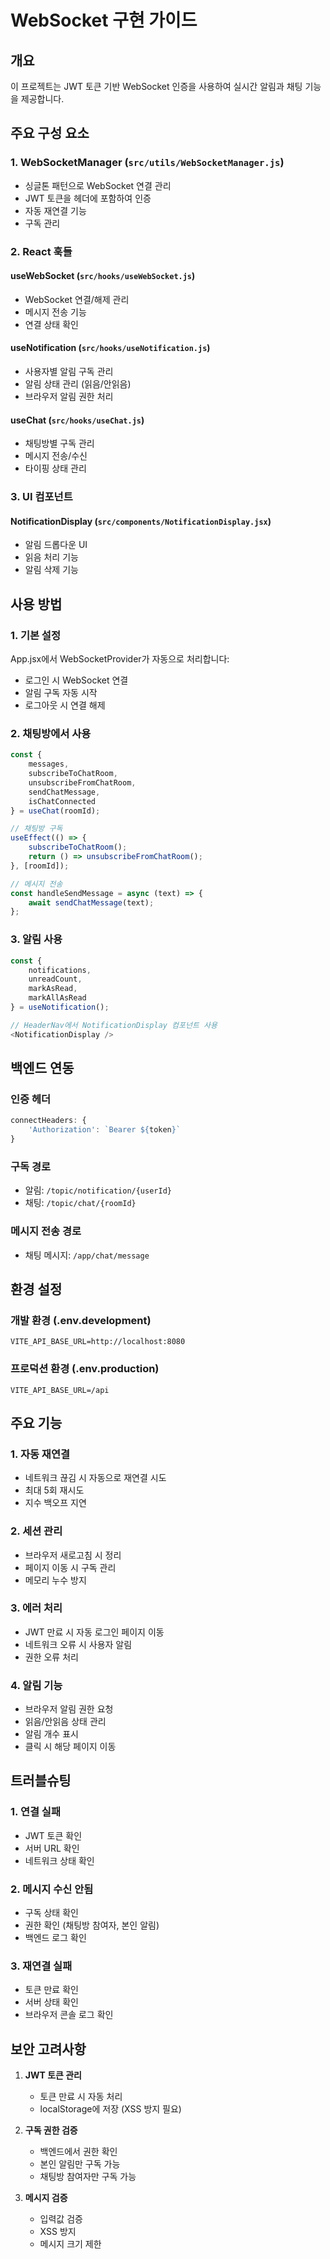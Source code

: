 # WebSocket 구현 가이드

## 개요
이 프로젝트는 JWT 토큰 기반 WebSocket 인증을 사용하여 실시간 알림과 채팅 기능을 제공합니다.

## 주요 구성 요소

### 1. WebSocketManager (`src/utils/WebSocketManager.js`)
- 싱글톤 패턴으로 WebSocket 연결 관리
- JWT 토큰을 헤더에 포함하여 인증
- 자동 재연결 기능
- 구독 관리

### 2. React 훅들

#### useWebSocket (`src/hooks/useWebSocket.js`)
- WebSocket 연결/해제 관리
- 메시지 전송 기능
- 연결 상태 확인

#### useNotification (`src/hooks/useNotification.js`)
- 사용자별 알림 구독 관리
- 알림 상태 관리 (읽음/안읽음)
- 브라우저 알림 권한 처리

#### useChat (`src/hooks/useChat.js`)
- 채팅방별 구독 관리
- 메시지 전송/수신
- 타이핑 상태 관리

### 3. UI 컴포넌트

#### NotificationDisplay (`src/components/NotificationDisplay.jsx`)
- 알림 드롭다운 UI
- 읽음 처리 기능
- 알림 삭제 기능

## 사용 방법

### 1. 기본 설정
App.jsx에서 WebSocketProvider가 자동으로 처리합니다:
- 로그인 시 WebSocket 연결
- 알림 구독 자동 시작
- 로그아웃 시 연결 해제

### 2. 채팅방에서 사용
```javascript
const {
    messages,
    subscribeToChatRoom,
    unsubscribeFromChatRoom,
    sendChatMessage,
    isChatConnected
} = useChat(roomId);

// 채팅방 구독
useEffect(() => {
    subscribeToChatRoom();
    return () => unsubscribeFromChatRoom();
}, [roomId]);

// 메시지 전송
const handleSendMessage = async (text) => {
    await sendChatMessage(text);
};
```

### 3. 알림 사용
```javascript
const {
    notifications,
    unreadCount,
    markAsRead,
    markAllAsRead
} = useNotification();

// HeaderNav에서 NotificationDisplay 컴포넌트 사용
<NotificationDisplay />
```

## 백엔드 연동

### 인증 헤더
```javascript
connectHeaders: {
    'Authorization': `Bearer ${token}`
}
```

### 구독 경로
- 알림: `/topic/notification/{userId}`
- 채팅: `/topic/chat/{roomId}`

### 메시지 전송 경로
- 채팅 메시지: `/app/chat/message`

## 환경 설정

### 개발 환경 (.env.development)
```
VITE_API_BASE_URL=http://localhost:8080
```

### 프로덕션 환경 (.env.production)
```
VITE_API_BASE_URL=/api
```

## 주요 기능

### 1. 자동 재연결
- 네트워크 끊김 시 자동으로 재연결 시도
- 최대 5회 재시도
- 지수 백오프 지연

### 2. 세션 관리
- 브라우저 새로고침 시 정리
- 페이지 이동 시 구독 관리
- 메모리 누수 방지

### 3. 에러 처리
- JWT 만료 시 자동 로그인 페이지 이동
- 네트워크 오류 시 사용자 알림
- 권한 오류 처리

### 4. 알림 기능
- 브라우저 알림 권한 요청
- 읽음/안읽음 상태 관리
- 알림 개수 표시
- 클릭 시 해당 페이지 이동

## 트러블슈팅

### 1. 연결 실패
- JWT 토큰 확인
- 서버 URL 확인
- 네트워크 상태 확인

### 2. 메시지 수신 안됨
- 구독 상태 확인
- 권한 확인 (채팅방 참여자, 본인 알림)
- 백엔드 로그 확인

### 3. 재연결 실패
- 토큰 만료 확인
- 서버 상태 확인
- 브라우저 콘솔 로그 확인

## 보안 고려사항

1. **JWT 토큰 관리**
   - 토큰 만료 시 자동 처리
   - localStorage에 저장 (XSS 방지 필요)

2. **구독 권한 검증**
   - 백엔드에서 권한 확인
   - 본인 알림만 구독 가능
   - 채팅방 참여자만 구독 가능

3. **메시지 검증**
   - 입력값 검증
   - XSS 방지
   - 메시지 크기 제한
